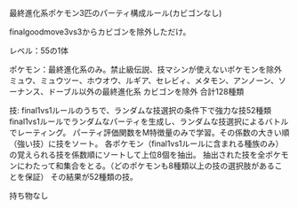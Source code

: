 最終進化系ポケモン3匹のパーティ構成ルール(カビゴンなし)

finalgoodmove3vs3からカビゴンを除外しただけ。

レベル：55の1体

ポケモン：最終進化系のみ。禁止級伝説、技マシンが使えないポケモンを除外
ミュウ、ミュウツー、ホウオウ、ルギア、セレビィ、メタモン、アンノーン、ソーナンス、ドーブル以外の最終進化系
カビゴンを除外
合計128種類

技: final1vs1ルールのうちで、ランダムな技選択の条件下で強力な技52種類
final1vs1ルールでランダムなパーティを生成し、ランダムな技選択によるバトルでレーティング。
パーティ評価関数をM特徴量のみで学習。その係数の大きい順（強い技）に技をソート。
各ポケモン（final1vs1ルールに含まれる種族のみ）の覚えられる技を係数順にソートして上位8個を抽出。
抽出された技を全ポケモンにわたって和集合をとる。（どのポケモンも8種類以上の技の選択肢があることを保証）
その結果が52種類の技。

持ち物なし
